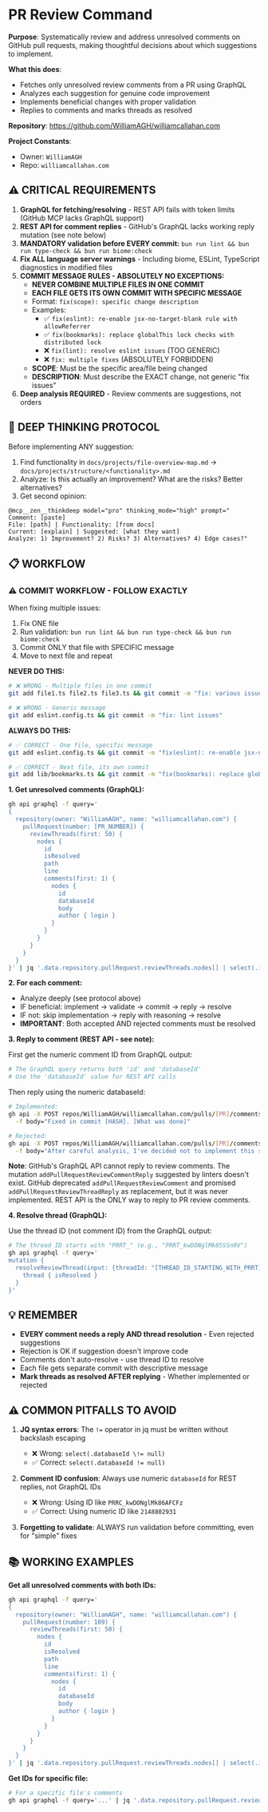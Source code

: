 # PR Review Command

**Purpose**: Systematically review and address unresolved comments on GitHub pull requests, making thoughtful decisions about which suggestions to implement.

**What this does**:

- Fetches only unresolved review comments from a PR using GraphQL
- Analyzes each suggestion for genuine code improvement
- Implements beneficial changes with proper validation
- Replies to comments and marks threads as resolved

**Repository**: <https://github.com/WilliamAGH/williamcallahan.com>

**Project Constants**:

- Owner: `WilliamAGH`
- Repo: `williamcallahan.com`

## ⚠️ CRITICAL REQUIREMENTS

1. **GraphQL for fetching/resolving** - REST API fails with token limits (GitHub MCP lacks GraphQL support)
2. **REST API for comment replies** - GitHub's GraphQL lacks working reply mutation (see note below)
3. **MANDATORY validation before EVERY commit:** `bun run lint && bun run type-check && bun run biome:check`
4. **Fix ALL language server warnings** - Including biome, ESLint, TypeScript diagnostics in modified files
5. **COMMIT MESSAGE RULES - ABSOLUTELY NO EXCEPTIONS:**
   - **NEVER COMBINE MULTIPLE FILES IN ONE COMMIT**
   - **EACH FILE GETS ITS OWN COMMIT WITH SPECIFIC MESSAGE**
   - Format: `fix(scope): specific change description`
   - Examples:
     - ✅ `fix(eslint): re-enable jsx-no-target-blank rule with allowReferrer`
     - ✅ `fix(bookmarks): replace globalThis lock checks with distributed lock`
     - ❌ `fix(lint): resolve eslint issues` (TOO GENERIC)
     - ❌ `fix: multiple fixes` (ABSOLUTELY FORBIDDEN)
   - **SCOPE**: Must be the specific area/file being changed
   - **DESCRIPTION**: Must describe the EXACT change, not generic "fix issues"
6. **Deep analysis REQUIRED** - Review comments are suggestions, not orders

## 🧠 DEEP THINKING PROTOCOL

Before implementing ANY suggestion:

1. Find functionality in `docs/projects/file-overview-map.md` → `docs/projects/structure/<functionality>.md`
2. Analyze: Is this actually an improvement? What are the risks? Better alternatives?
3. Get second opinion:

```
@mcp__zen__thinkdeep model="pro" thinking_mode="high" prompt="
Comment: [paste]
File: [path] | Functionality: [from docs]
Current: [explain] | Suggested: [what they want]
Analyze: 1) Improvement? 2) Risks? 3) Alternatives? 4) Edge cases?"
```

## 📋 WORKFLOW

### ⚠️ COMMIT WORKFLOW - FOLLOW EXACTLY

When fixing multiple issues:

1. Fix ONE file
2. Run validation: `bun run lint && bun run type-check && bun run biome:check`
3. Commit ONLY that file with SPECIFIC message
4. Move to next file and repeat

**NEVER DO THIS:**
```bash
# ❌ WRONG - Multiple files in one commit
git add file1.ts file2.ts file3.ts && git commit -m "fix: various issues"

# ❌ WRONG - Generic message
git add eslint.config.ts && git commit -m "fix: lint issues"
```

**ALWAYS DO THIS:**
```bash
# ✅ CORRECT - One file, specific message
git add eslint.config.ts && git commit -m "fix(eslint): re-enable jsx-no-target-blank with allowReferrer"

# ✅ CORRECT - Next file, its own commit
git add lib/bookmarks.ts && git commit -m "fix(bookmarks): replace globalThis.isBookmarkRefreshLocked with distributed lock check"
```

**1. Get unresolved comments (GraphQL):**

```bash
gh api graphql -f query='
{
  repository(owner: "WilliamAGH", name: "williamcallahan.com") {
    pullRequest(number: [PR_NUMBER]) {
      reviewThreads(first: 50) {
        nodes {
          id
          isResolved
          path
          line
          comments(first: 1) {
            nodes {
              id
              databaseId
              body
              author { login }
            }
          }
        }
      }
    }
  }
}' | jq '.data.repository.pullRequest.reviewThreads.nodes[] | select(.isResolved == false)'
```

**2. For each comment:**

- Analyze deeply (see protocol above)
- IF beneficial: implement → validate → commit → reply → resolve
- IF not: skip implementation → reply with reasoning → resolve
- **IMPORTANT**: Both accepted AND rejected comments must be resolved

**3. Reply to comment (REST API - see note):**

First get the numeric comment ID from GraphQL output:
```bash
# The GraphQL query returns both 'id' and 'databaseId'
# Use the 'databaseId' value for REST API calls
```

Then reply using the numeric databaseId:
```bash
# Implemented:
gh api -X POST repos/WilliamAGH/williamcallahan.com/pulls/[PR]/comments/[NUMERIC_DATABASE_ID]/replies \
  -f body="Fixed in commit [HASH]. [What was done]"

# Rejected:
gh api -X POST repos/WilliamAGH/williamcallahan.com/pulls/[PR]/comments/[NUMERIC_DATABASE_ID]/replies \
  -f body="After careful analysis, I've decided not to implement this suggestion because [detailed reasoning]. The current implementation [explain why it's better]."
```

**Note**: GitHub's GraphQL API cannot reply to review comments. The mutation `addPullRequestReviewCommentReply` suggested by linters doesn't exist. GitHub deprecated `addPullRequestReviewComment` and promised `addPullRequestReviewThreadReply` as replacement, but it was never implemented. REST API is the ONLY way to reply to PR review comments.

**4. Resolve thread (GraphQL):**

Use the thread ID (not comment ID) from the GraphQL output:
```bash
# The thread ID starts with "PRRT_" (e.g., "PRRT_kwDONglMk85SSn9V")
gh api graphql -f query='
mutation {
  resolveReviewThread(input: {threadId: "[THREAD_ID_STARTING_WITH_PRRT]"}) {
    thread { isResolved }
  }
}'
```

## 💡 REMEMBER

- **EVERY comment needs a reply AND thread resolution** - Even rejected suggestions
- Rejection is OK if suggestion doesn't improve code
- Comments don't auto-resolve - use thread ID to resolve
- Each file gets separate commit with descriptive message
- **Mark threads as resolved AFTER replying** - Whether implemented or rejected

## ⚠️ COMMON PITFALLS TO AVOID

1. **JQ syntax errors**: The `!=` operator in jq must be written without backslash escaping
   - ❌ Wrong: `select(.databaseId \!= null)`
   - ✅ Correct: `select(.databaseId != null)`

2. **Comment ID confusion**: Always use numeric `databaseId` for REST replies, not GraphQL IDs
   - ❌ Wrong: Using ID like `PRRC_kwDONglMk86AFCFz`
   - ✅ Correct: Using numeric ID like `2148802931`

3. **Forgetting to validate**: ALWAYS run validation before committing, even for "simple" fixes

## 📚 WORKING EXAMPLES

**Get all unresolved comments with both IDs:**
```bash
gh api graphql -f query='
{
  repository(owner: "WilliamAGH", name: "williamcallahan.com") {
    pullRequest(number: 109) {
      reviewThreads(first: 50) {
        nodes {
          id
          isResolved
          path
          line
          comments(first: 1) {
            nodes {
              id
              databaseId
              body
              author { login }
            }
          }
        }
      }
    }
  }
}' | jq '.data.repository.pullRequest.reviewThreads.nodes[] | select(.isResolved == false)'
```

**Get IDs for specific file:**
```bash
# For a specific file's comments
gh api graphql -f query='...' | jq '.data.repository.pullRequest.reviewThreads.nodes[] | select(.path == "lib/utils/api-sanitization.ts" and .isResolved == false)'
```
